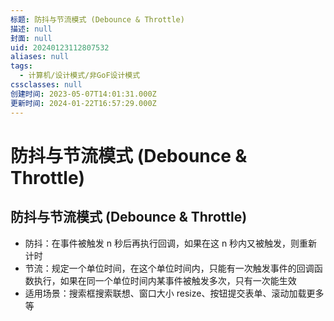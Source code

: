 ```yaml
---
标题: 防抖与节流模式 (Debounce & Throttle)
描述: null
封面: null
uid: 20240123112807532
aliases: null
tags:
  - 计算机/设计模式/非GoF设计模式
cssclasses: null
创建时间: 2023-05-07T14:01:31.000Z
更新时间: 2024-01-22T16:57:29.000Z
---
```


# 防抖与节流模式 (Debounce & Throttle)

## 防抖与节流模式 (Debounce & Throttle)

- 防抖：在事件被触发 n 秒后再执行回调，如果在这 n 秒内又被触发，则重新计时
- 节流：规定一个单位时间，在这个单位时间内，只能有一次触发事件的回调函数执行，如果在同一个单位时间内某事件被触发多次，只有一次能生效
- 适用场景：搜索框搜索联想、窗口大小 resize、按钮提交表单、滚动加载更多等
